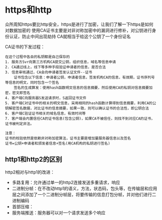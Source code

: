 # https和http
众所周知https要比http安全，https是进行了加密，让我们了解一下https是如何对数据加密的
使用CA证书主要是对非对称加密中的漏洞进行修补，对公钥进行身份认证，防止中间出现劫持
CA就相当于给这个公钥了一个身份证名

CA证书的下发过程：
```text
在这个过程中各自的私钥都是自己保存的
1. 服务方Svr向第三方机构CA提交公钥，组织信息，域名等信息申请
2. CA通过线上，线下等多种手段验证申请者的信息，是否合法
3. 信息审核通过，CA会向申请者签发认证文件--证书
	证书包含以下信息：申请者公钥，申请者信息，签发机构CA的信息，有效期，证书序列号等信息的明文，同时包含一个签名
	签名的生成算发：使用hash函数明文信息的信息摘要，然后使用CA的私钥对信息摘要加密，密文即签名
4. 客户端C向服务器S发送请求时，S返回证书文件
5. 客户端C对证书中的相关的明文信息，采用相同的hash函数计算得到信息摘要，利用CA的公钥解密签名数据，对比证书的信息摘要，如果一致，则可以确认证书的合法性，即公钥合法
6. 客户端C验证证书相关的域名信息，有效时间等
7. 客户端会内置信任CA的证书信息(包含公钥)，如果CA不被信任，则找不到对应CA的证书，证书被判定非法。

注意：
证书的校验依然是依赖非对称加密算法，证书主要是增加量服务器信息以及签名
证书=公钥+申请者和颁发者信息+签名(用CA机构的私钥进行签名)
```
## http1和http2的区别
http2相对与http1的改进：

- 多路复用：允许通过单一的http2连接发送多重请求，响应
- 二进制分帧：在不改动http1的语义，方法，状态码，包头等，在传输层和应用层之间添加了一个二进制分帧层，将要传输的信息打包分帧，并对他们进行二进制编码
- 首部压缩：
- 服务端推送：服务器可以对一个请求发送多个响应




















